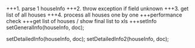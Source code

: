 +++1. parse 1 houseInfo
+++2. throw exception if field unknown
+++3. get list of all houses
+++4. process all houses one by one
+++performance check
+++get list of houses / show final list
to xls
+++setInfo
setGeneralInfo(houseInfo, doc);

setDetailedInfo(houseInfo, doc);
setDetailedInfo2(houseInfo, doc);
